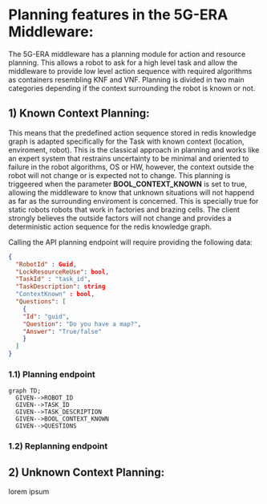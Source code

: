 # Planning features in the 5G-ERA Middleware:

The 5G-ERA middleware has a planning module for action and resource planning. This allows a robot to ask for a high level task and allow the middleware to provide low level action sequence with required algorithms as containers resembling KNF and VNF. Planning is divided in two main categories depending if the context surrounding the robot is known or not.

## 1) Known Context Planning:

This means that the predefined action sequence stored in redis knowledge graph is adapted specifically for the Task with known context (location, enviroment, robot). This is the classical approach in planning and works like an expert system that restrains uncertainty to be minimal and oriented to failure in the robot algorithms, OS or HW, however, the context outside the robot will not change or is expected not to change. This planning is triggeered when the parameter **BOOL_CONTEXT_KNOWN** is set to true, allowing the middleware to know that unknown situations will not happend as far as the surrounding enviroment is concerned. This is specially true for static robots robots that work in factories and brazing cells. The client strongly believes the outside factors will not change and provides a deterministic action sequence for the redis knowledge graph.

Calling the API planning endpoint will require providing the following data:

```json
{
  "RobotId" : Guid,
  "LockResourceReUse": bool,
  "TaskId" : "task_id",
  "TaskDescription": string
  "ContextKnown" : bool,
  "Questions": [
    {
    "Id": "guid",
    "Question": "Do you have a map?",
    "Answer": "True/false"
    }
  ]
}
```

### 1.1) Planning endpoint

```mermaid
graph TD;
  GIVEN-->ROBOT_ID
  GIVEN-->TASK_ID
  GIVEN-->TASK_DESCRIPTION
  GIVEN-->BOOL_CONTEXT_KNOWN
  GIVEN-->QUESTIONS
```

### 1.2) Replanning endpoint

## 2) Unknown Context Planning:

lorem ipsum

